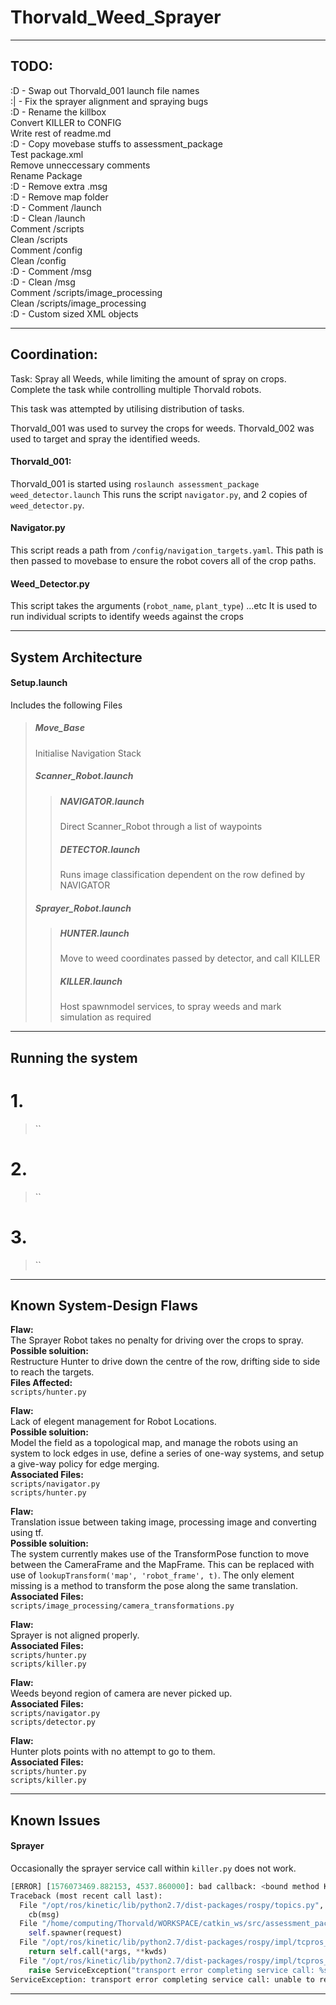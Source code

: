 # Thorvald_Weed_Sprayer

---
## TODO:
:D - Swap out Thorvald_001 launch file names  
:| - Fix the sprayer alignment and spraying bugs  
:D - Rename the killbox  
Convert KILLER to CONFIG  
Write rest of readme.md  
:D - Copy movebase stuffs to assessment_package  
Test package.xml  
Remove unneccessary comments  
Rename Package  
:D - Remove extra .msg  
:D - Remove map folder  
:D - Comment /launch  
:D - Clean /launch  
Comment /scripts  
Clean /scripts  
Comment /config  
Clean /config  
:D - Comment /msg  
:D - Clean /msg  
Comment /scripts/image_processing  
Clean /scripts/image_processing  
:D - Custom sized XML objects  

---
## Coordination:

Task: Spray all Weeds, while limiting the amount of spray on crops. Complete the task while controlling multiple Thorvald robots.

This task was attempted by utilising distribution of tasks.

Thorvald\_001 was used to survey the crops for weeds.
Thorvald\_002 was used to target and spray the identified weeds.


#### Thorvald_001:
Thorvald\_001 is started using `roslaunch assessment_package weed_detector.launch`
This runs the script `navigator.py`, and 2 copies of `weed_detector.py`.

#### Navigator.py
This script reads a path from `/config/navigation_targets.yaml`.
This path is then passed to movebase to ensure the robot covers all of the crop paths.

#### Weed_Detector.py
This script takes the arguments (`robot_name`, `plant_type`) ...etc
It is used to run individual scripts to identify weeds against the crops


---
## System Architecture

#### Setup.launch
Includes the following Files
> ##### Move_Base
> Initialise Navigation Stack
>
> ##### Scanner_Robot.launch
> > ##### NAVIGATOR.launch
> > Direct Scanner_Robot through a list of waypoints
> > ##### DETECTOR.launch
> > Runs image classification dependent on the row defined by NAVIGATOR
>
> ##### Sprayer_Robot.launch
> > ##### HUNTER.launch
> > Move to weed coordinates passed by detector, and call KILLER
> > ##### KILLER.launch
> > Host spawnmodel services, to spray weeds and mark simulation as required

---
## Running the system

# 1.
> ``

# 2.
> ``

# 3.
> ``


---
## Known System-Design Flaws

**Flaw:**  
The Sprayer Robot takes no penalty for driving over the crops to spray.  
**Possible soluition:**  
Restructure Hunter to drive down the centre of the row, drifting side to side to reach the targets.  
**Files Affected:**  
`scripts/hunter.py`  

**Flaw:**  
Lack of elegent management for Robot Locations.  
**Possible soluition:**  
Model the field as a topological map, and manage the robots using an system to lock edges in use, define a series of one-way systems, and setup a give-way policy for edge merging.  
**Associated Files:**  
`scripts/navigator.py`  
`scripts/hunter.py`  

**Flaw:**  
Translation issue between taking image, processing image and converting using tf.  
**Possible soluition:**  
The system currently makes use of the TransformPose function to move between the CameraFrame and the MapFrame. This can be replaced with use of `lookupTransform('map', 'robot_frame', t)`. The only element missing is a method to transform the pose along the same translation.  
**Associated Files:**  
`scripts/image_processing/camera_transformations.py`  

**Flaw:**  
Sprayer is not aligned properly.  
**Associated Files:**  
`scripts/hunter.py`    
`scripts/killer.py`  

**Flaw:**  
Weeds beyond region of camera are never picked up.  
**Associated Files:**  
`scripts/navigator.py`  
`scripts/detector.py`  

**Flaw:**  
Hunter plots points with no attempt to go to them.  
**Associated Files:**  
`scripts/hunter.py`    
`scripts/killer.py`  

---
## Known Issues

#### Sprayer
Occasionally the sprayer service call within `killer.py` does not work.  
``` python
[ERROR] [1576073469.882153, 4537.860000]: bad callback: <bound method Killer.plot_point of <__main__.Killer instance at 0x7ff6d837bc20>>
Traceback (most recent call last):
  File "/opt/ros/kinetic/lib/python2.7/dist-packages/rospy/topics.py", line 750, in _invoke_callback
    cb(msg)
  File "/home/computing/Thorvald/WORKSPACE/catkin_ws/src/assessment_package/scripts/killer.py", line 125, in plot_point
    self.spawner(request)
  File "/opt/ros/kinetic/lib/python2.7/dist-packages/rospy/impl/tcpros_service.py", line 435, in __call__
    return self.call(*args, **kwds)
  File "/opt/ros/kinetic/lib/python2.7/dist-packages/rospy/impl/tcpros_service.py", line 525, in call
    raise ServiceException("transport error completing service call: %s"%(str(e)))
ServiceException: transport error completing service call: unable to receive data from sender, check sender's logs for details
```

---
